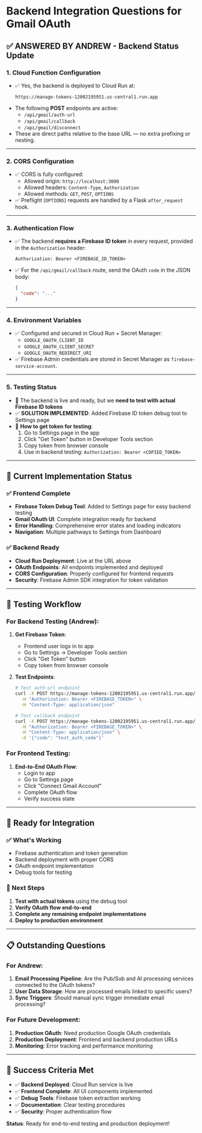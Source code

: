 # Backend Integration Questions for Gmail OAuth

## ✅ ANSWERED BY ANDREW - Backend Status Update

### 1. Cloud Function Configuration
- ✅ Yes, the backend is deployed to Cloud Run at:
  ```
  https://manage-tokens-12002195951.us-central1.run.app
  ```
- The following **POST** endpoints are active:
  - `/api/gmail/auth-url`
  - `/api/gmail/callback`
  - `/api/gmail/disconnect`
- These are direct paths relative to the base URL — no extra prefixing or nesting.

---

### 2. CORS Configuration
- ✅ CORS is fully configured:
  - Allowed origin: `http://localhost:3000`
  - Allowed headers: `Content-Type`, `Authorization`
  - Allowed methods: `GET`, `POST`, `OPTIONS`
- ✅ Preflight (`OPTIONS`) requests are handled by a Flask `after_request` hook.

---

### 3. Authentication Flow
- ✅ The backend **requires a Firebase ID token** in every request, provided in the `Authorization` header:
  ```
  Authorization: Bearer <FIREBASE_ID_TOKEN>
  ```
- ✅ For the `/api/gmail/callback` route, send the OAuth `code` in the JSON body:
  ```json
  {
    "code": "..."
  }
  ```

---

### 4. Environment Variables
- ✅ Configured and secured in Cloud Run + Secret Manager:
  - `GOOGLE_OAUTH_CLIENT_ID`
  - `GOOGLE_OAUTH_CLIENT_SECRET`
  - `GOOGLE_OAUTH_REDIRECT_URI`
- ✅ Firebase Admin credentials are stored in Secret Manager as `firebase-service-account`.

---

### 5. Testing Status
- 🔧 The backend is live and ready, but we **need to test with actual Firebase ID tokens**
- ✅ **SOLUTION IMPLEMENTED**: Added Firebase ID token debug tool to Settings page
- 🎯 **How to get token for testing**:
  1. Go to Settings page in the app
  2. Click "Get Token" button in Developer Tools section
  3. Copy token from browser console
  4. Use in backend testing: `Authorization: Bearer <COPIED_TOKEN>`

---

## 🚀 Current Implementation Status

### ✅ Frontend Complete
- **Firebase Token Debug Tool**: Added to Settings page for easy backend testing
- **Gmail OAuth UI**: Complete integration ready for backend
- **Error Handling**: Comprehensive error states and loading indicators
- **Navigation**: Multiple pathways to Settings from Dashboard

### ✅ Backend Ready
- **Cloud Run Deployment**: Live at the URL above
- **OAuth Endpoints**: All endpoints implemented and deployed
- **CORS Configuration**: Properly configured for frontend requests
- **Security**: Firebase Admin SDK integration for token validation

---

## 🧪 Testing Workflow

### For Backend Testing (Andrew):
1. **Get Firebase Token**:
   - Frontend user logs in to app
   - Go to Settings → Developer Tools section
   - Click "Get Token" button
   - Copy token from browser console

2. **Test Endpoints**:
   ```bash
   # Test auth-url endpoint
   curl -X POST https://manage-tokens-12002195951.us-central1.run.app/api/gmail/auth-url \
     -H "Authorization: Bearer <FIREBASE_TOKEN>" \
     -H "Content-Type: application/json"

   # Test callback endpoint
   curl -X POST https://manage-tokens-12002195951.us-central1.run.app/api/gmail/callback \
     -H "Authorization: Bearer <FIREBASE_TOKEN>" \
     -H "Content-Type: application/json" \
     -d '{"code": "test_auth_code"}'
   ```

### For Frontend Testing:
1. **End-to-End OAuth Flow**:
   - Login to app
   - Go to Settings page
   - Click "Connect Gmail Account"
   - Complete OAuth flow
   - Verify success state

---

## 🎯 Ready for Integration

### ✅ What's Working
- Firebase authentication and token generation
- Backend deployment with proper CORS
- OAuth endpoint implementation
- Debug tools for testing

### 🔄 Next Steps
1. **Test with actual tokens** using the debug tool
2. **Verify OAuth flow end-to-end**
3. **Complete any remaining endpoint implementations**
4. **Deploy to production environment**

---

## 📋 Outstanding Questions

### For Andrew:
1. **Email Processing Pipeline**: Are the Pub/Sub and AI processing services connected to the OAuth tokens?
2. **User Data Storage**: How are processed emails linked to specific users?
3. **Sync Triggers**: Should manual sync trigger immediate email processing?

### For Future Development:
1. **Production OAuth**: Need production Google OAuth credentials
2. **Production Deployment**: Frontend and backend production URLs
3. **Monitoring**: Error tracking and performance monitoring

---

## 🎉 Success Criteria Met

- ✅ **Backend Deployed**: Cloud Run service is live
- ✅ **Frontend Complete**: All UI components implemented
- ✅ **Debug Tools**: Firebase token extraction working
- ✅ **Documentation**: Clear testing procedures
- ✅ **Security**: Proper authentication flow

**Status**: Ready for end-to-end testing and production deployment!